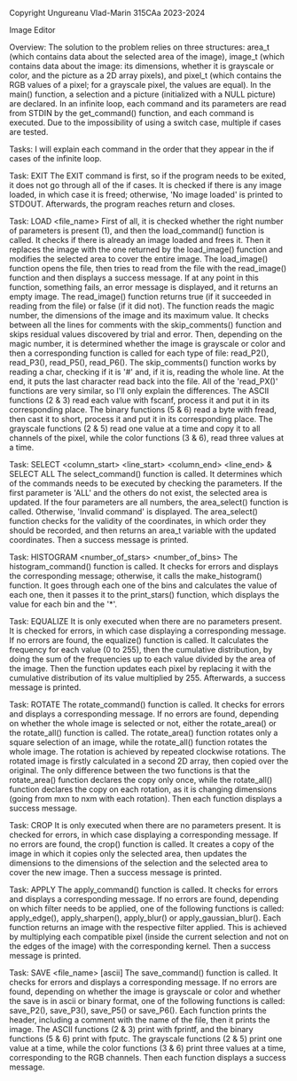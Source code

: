 Copyright Ungureanu Vlad-Marin 315CAa 2023-2024

Image Editor

Overview:
The solution to the problem relies on three structures: area_t (which
contains data about the selected area of the image), image_t (which
contains data about the image: its dimensions, whether it is grayscale
or color, and the picture as a 2D array pixels), and pixel_t (which
contains the RGB values of a pixel; for a grayscale pixel, the values
are equal). In the main() function, a selection and a picture
(initialized with a NULL picture) are declared. In an infinite loop,
each command and its parameters are read from STDIN by the get_command()
function, and each command is executed. Due to the impossibility of
using a switch case, multiple if cases are tested.

Tasks:
I will explain each command in the order that they appear in the if
cases of the infinite loop.

Task: EXIT
The EXIT command is first, so if the program needs to be exited, it does
not go through all of the if cases. It is checked if there is any image
loaded, in which case it is freed; otherwise, 'No image loaded' is
printed to STDOUT. Afterwards, the program reaches return and closes.

Task: LOAD <file_name>
First of all, it is checked whether the right number of parameters is
present (1), and then the load_command() function is called. It checks
if there is already an image loaded and frees it. Then it replaces the
image with the one returned by the load_image() function and modifies
the selected area to cover the entire image. The load_image() function
opens the file, then tries to read from the file with the read_image()
function and then displays a success message. If at any point in this
function, something fails, an error message is displayed, and it
returns an empty image. The read_image() function returns true (if it
succeeded in reading from the file) or false (if it did not). The
function reads the magic number, the dimensions of the image and its
maximum value. It checks between all the lines for comments with the
skip_comments() function and skips residual values discovered by trial
and error. Then, depending on the magic number, it is determined
whether the image is grayscale or color and then a corresponding
function is called for each type of file: read_P2(), read_P3(),
read_P5(), read_P6(). The skip_comments() function works by reading a
char, checking if it is '#' and, if it is, reading the whole line. At
the end, it puts the last character read back into the file. All of the
'read_PX()' functions are very similar, so I'll only explain the
differences. The ASCII functions (2 & 3) read each value with fscanf,
process it and put it in its corresponding place. The binary functions
(5 & 6) read a byte with fread, then cast it to short, process it and
put it in its corresponding place. The grayscale functions (2 & 5) read
one value at a time and copy it to all channels of the pixel, while the
color functions (3 & 6), read three values at a time.

Task: SELECT <column_start> <line_start> <column_end> <line_end>
        & SELECT ALL
The select_command() function is called. It determines which of the
commands needs to be executed by checking the parameters. If the first
parameter is 'ALL' and the others do not exist, the selected area is
updated. If the four parameters are all numbers, the area_select()
function is called. Otherwise, 'Invalid command' is displayed. The
area_select() function checks for the validity of the coordinates, in
which order they should be recorded, and then returns an area_t variable
with the updated coordinates. Then a success message is printed.

Task: HISTOGRAM <number_of_stars> <number_of_bins>
The histogram_command() function is called. It checks for errors and
displays the corresponding message; otherwise, it calls the
make_histogram() function. It goes through each one of the bins and
calculates the value of each one, then it passes it to the
print_stars() function, which displays the value for each bin and the '*'.

Task: EQUALIZE
It is only executed when there are no parameters present. It is checked
for errors, in which case displaying a corresponding message. If no
errors are found, the equalize() function is called. It calculates the
frequency for each value (0 to 255), then the cumulative distribution,
by doing the sum of the frequencies up to each value divided by the
area of the image. Then the function updates each pixel by replacing it
with the cumulative distribution of its value multiplied by 255.
Afterwards, a success message is printed.

Task: ROTATE <angle>
The rotate_command() function is called. It checks for errors and
displays a corresponding message. If no errors are found, depending on
whether the whole image is selected or not, either the rotate_area() or
the rotate_all() function is called. The rotate_area() function rotates
only a square selection of an image, while the rotate_all() function
rotates the whole image. The rotation is achieved by repeated clockwise
rotations. The rotated image is firstly calculated in a second 2D
array, then copied over the original. The only difference between the
two functions is that the rotate_area() function declares the copy only
once, while the rotate_all() function declares the copy on each
rotation, as it is changing dimensions (going from mxn to nxm with each
rotation). Then each function displays a success message.

Task: CROP
It is only executed when there are no parameters present. It is checked
for errors, in which case displaying a corresponding message. If no
errors are found, the crop() function is called. It creates a copy of
the image in which it copies only the selected area, then updates the
dimensions to the dimensions of the selection and the selected area to
cover the new image. Then a success message is printed.

Task: APPLY <parameter>
The apply_command() function is called. It checks for errors and
displays a corresponding message. If no errors are found, depending on
which filter needs to be applied, one of the following functions is
called: apply_edge(), apply_sharpen(), apply_blur() or
apply_gaussian_blur(). Each function returns an image with the
respective filter applied. This is achieved by multiplying each
compatible pixel (inside the current selection and not on the edges of
the image) with the corresponding kernel. Then a success message is printed.

Task: SAVE <file_name> [ascii]
The save_command() function is called. It checks for errors and
displays a corresponding message. If no errors are found, depending on
whether the image is grayscale or color and whether the save is in
ascii or binary format, one of the following functions is called:
save_P2(), save_P3(), save_P5() or save_P6(). Each function prints the
header, including a comment with the name of the file, then it prints
the image. The ASCII functions (2 & 3) print with fprintf, and the
binary functions (5 & 6) print with fputc. The grayscale functions (2 &
5) print one value at a time, while the color functions (3 & 6) print
three values at a time, corresponding to the RGB channels. Then each
function displays a success message.
